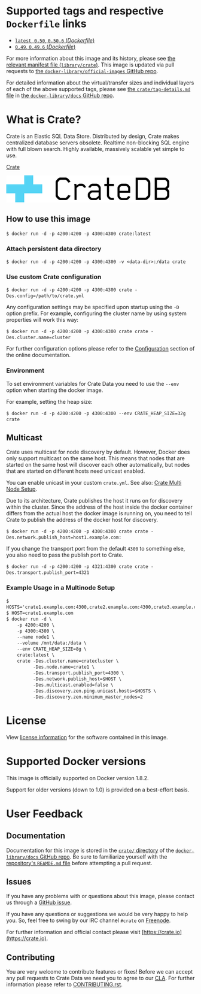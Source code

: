 # Supported tags and respective `Dockerfile` links

-	[`latest`, `0.50`, `0.50.6` (*Dockerfile*)](https://github.com/crate/docker-crate/blob/46cbc25d0902c0b7019e188dbc2fe03a40f4e93f/Dockerfile)
-	[`0.49`, `0.49.6` (*Dockerfile*)](https://github.com/crate/docker-crate/blob/8762d54054d9ed9d76a3bba0f9e6fa38acd34c2a/Dockerfile)

For more information about this image and its history, please see [the relevant manifest file (`library/crate`)](https://github.com/docker-library/official-images/blob/master/library/crate). This image is updated via pull requests to [the `docker-library/official-images` GitHub repo](https://github.com/docker-library/official-images).

For detailed information about the virtual/transfer sizes and individual layers of each of the above supported tags, please see [the `crate/tag-details.md` file](https://github.com/docker-library/docs/blob/master/crate/tag-details.md) in [the `docker-library/docs` GitHub repo](https://github.com/docker-library/docs).

# What is Crate?

Crate is an Elastic SQL Data Store. Distributed by design, Crate makes centralized database servers obsolete. Realtime non-blocking SQL engine with full blown search. Highly available, massively scalable yet simple to use.

[Crate](https:/crate.io/)

![logo](https://raw.githubusercontent.com/docker-library/docs/master/crate/logo.png)

## How to use this image

```console
$ docker run -d -p 4200:4200 -p 4300:4300 crate:latest
```

### Attach persistent data directory

```console
$ docker run -d -p 4200:4200 -p 4300:4300 -v <data-dir>:/data crate
```

### Use custom Crate configuration

```console
$ docker run -d -p 4200:4200 -p 4300:4300 crate -Des.config=/path/to/crate.yml
```

Any configuration settings may be specified upon startup using the `-D` option prefix. For example, configuring the cluster name by using system properties will work this way:

```console
$ docker run -d -p 4200:4200 -p 4300:4300 crate crate -Des.cluster.name=cluster
```

For further configuration options please refer to the [Configuration](https://crate.io/docs/stable/configuration.html) section of the online documentation.

### Environment

To set environment variables for Crate Data you need to use the `--env` option when starting the docker image.

For example, setting the heap size:

```console
$ docker run -d -p 4200:4200 -p 4300:4300 --env CRATE_HEAP_SIZE=32g crate
```

## Multicast

Crate uses multicast for node discovery by default. However, Docker does only support multicast on the same host. This means that nodes that are started on the same host will discover each other automatically, but nodes that are started on different hosts need unicast enabled.

You can enable unicast in your custom `crate.yml`. See also: [Crate Multi Node Setup](https://crate.io/docs/en/latest/best_practice/multi_node_setup.html).

Due to its architecture, Crate publishes the host it runs on for discovery within the cluster. Since the address of the host inside the docker container differs from the actual host the docker image is running on, you need to tell Crate to publish the address of the docker host for discovery.

```console
$ docker run -d -p 4200:4200 -p 4300:4300 crate crate -Des.network.publish_host=host1.example.com:
```

If you change the transport port from the default `4300` to something else, you also need to pass the publish port to Crate.

```console
$ docker run -d -p 4200:4200 -p 4321:4300 crate crate -Des.transport.publish_port=4321
```

### Example Usage in a Multinode Setup

```console
$ HOSTS='crate1.example.com:4300,crate2.example.com:4300,crate3.example.com:4300'
$ HOST=crate1.example.com
$ docker run -d \
	-p 4200:4200 \
	-p 4300:4300 \
	--name node1 \
	--volume /mnt/data:/data \
	--env CRATE_HEAP_SIZE=8g \
	crate:latest \
	crate -Des.cluster.name=cratecluster \
		  -Des.node.name=crate1 \
		  -Des.transport.publish_port=4300 \
		  -Des.network.publish_host=$HOST \
		  -Des.multicast.enabled=false \
		  -Des.discovery.zen.ping.unicast.hosts=$HOSTS \
		  -Des.discovery.zen.minimum_master_nodes=2
```

# License

View [license information](https://github.com/crate/crate/blob/master/LICENSE.txt) for the software contained in this image.

# Supported Docker versions

This image is officially supported on Docker version 1.8.2.

Support for older versions (down to 1.0) is provided on a best-effort basis.

# User Feedback

## Documentation

Documentation for this image is stored in the [`crate/` directory](https://github.com/docker-library/docs/tree/master/crate) of the [`docker-library/docs` GitHub repo](https://github.com/docker-library/docs). Be sure to familiarize yourself with the [repository's `REAMDE.md` file](https://github.com/docker-library/docs/blob/master/README.md) before attempting a pull request.

## Issues

If you have any problems with or questions about this image, please contact us through a [GitHub issue](https://github.com/crate/docker-crate/issues).

If you have any questions or suggestions we would be very happy to help you. So, feel free to swing by our IRC channel `#crate` on [Freenode](http://freenode.net).

For further information and official contact please visit [https://crate.io](https://crate.io).

## Contributing

You are very welcome to contribute features or fixes! Before we can accept any pull requests to Crate Data we need you to agree to our [CLA](https://crate.io/community/contribute/). For further information please refer to [CONTRIBUTING.rst](https://github.com/crate/crate/blob/master/CONTRIBUTING.rst).
